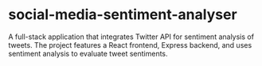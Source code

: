 # social-media-sentiment-analyser
A full-stack application that integrates Twitter API for sentiment analysis of tweets. The project features a React frontend, Express backend, and uses sentiment analysis to evaluate tweet sentiments.
